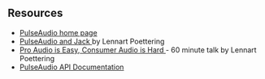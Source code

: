 
##  Resources 

+  [
	    PulseAudio home page
	  ](http://www.freedesktop.org/wiki/Software/PulseAudio) 
+  [
	    PulseAudio and Jack
	  ](http://0pointer.de/blog/projects/when-pa-and-when-not.html) by Lennart Poettering
+  [
	    Pro Audio is Easy, Consumer Audio is Hard
	  ](http://lac.linuxaudio.org/2010/recordings/day1_1400_Pro_Audio_is_Easy_Consumer_Audio_is_Hard.ogv) - 60 minute talk by Lennart Poettering
+  [
	    PulseAudio API Documentation
	  ](http://freedesktop.org/software/pulseaudio/doxygen/index.html) 